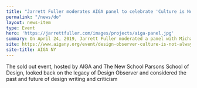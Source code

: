 ```yaml
---
title: "Jarrett Fuller moderates AIGA panel to celebrate 'Culture is Not Always Popular'"
permalink: "/news/do"
layout: news-item
type: Event
hero: 'https://jarrettfuller.com/images/projects/aiga-panel.jpg'
summary: On April 24, 2019, Jarrett Fuller moderated a panel with Michael Bierut, Jessica Helfand, Steven Heller, Karrie Jacobs, Thomas de Monchaux, and Ashleigh Axios to celebrate the release of our book, Culture is Not Always Popular.
site: https://www.aigany.org/event/design-observer-culture-is-not-always-popular/
site-title: AIGA NY
---
```


The sold out event, hosted by AIGA and The New School Parsons School of Design, looked back on the legacy of Design Observer and considered the past and future of design writing and criticism

